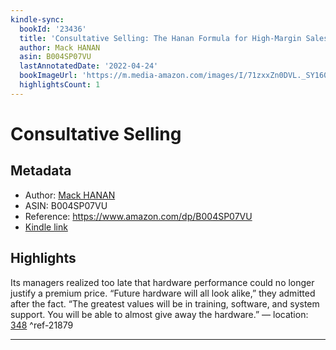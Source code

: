 ```yaml
---
kindle-sync:
  bookId: '23436'
  title: 'Consultative Selling: The Hanan Formula for High-Margin Sales at High Levels'
  author: Mack HANAN
  asin: B004SP07VU
  lastAnnotatedDate: '2022-04-24'
  bookImageUrl: 'https://m.media-amazon.com/images/I/71zxxZn0DVL._SY160.jpg'
  highlightsCount: 1
---
```

# Consultative Selling
## Metadata
* Author: [Mack HANAN](https://www.amazon.comundefined)
* ASIN: B004SP07VU
* Reference: https://www.amazon.com/dp/B004SP07VU
* [Kindle link](kindle://book?action=open&asin=B004SP07VU)

## Highlights
Its managers realized too late that hardware performance could no longer justify a premium price. “Future hardware will all look alike,” they admitted after the fact. “The greatest values will be in training, software, and system support. You will be able to almost give away the hardware.” — location: [348](kindle://book?action=open&asin=B004SP07VU&location=348) ^ref-21879

---
